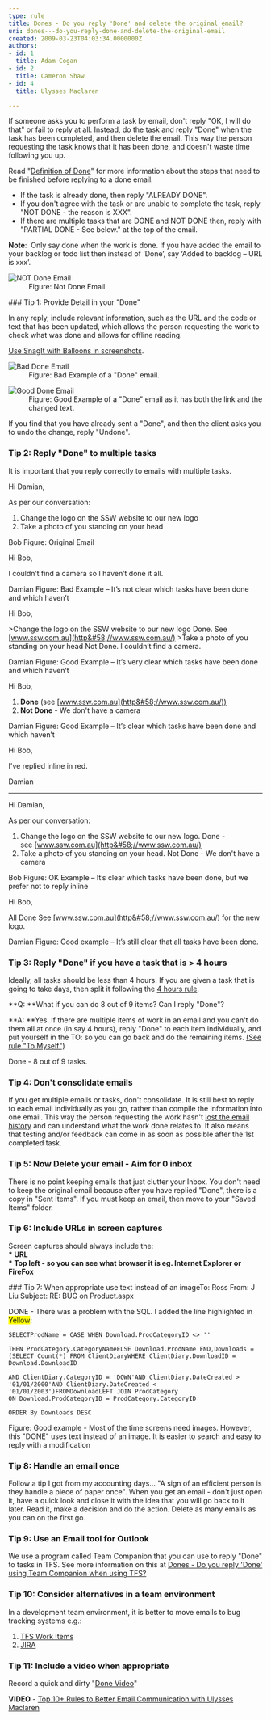 ```yaml
---
type: rule
title: Dones - Do you reply 'Done' and delete the original email?
uri: dones---do-you-reply-done-and-delete-the-original-email
created: 2009-03-23T04:03:34.0000000Z
authors:
- id: 1
  title: Adam Cogan
- id: 2
  title: Cameron Shaw
- id: 4
  title: Ulysses Maclaren

---
```


 
​​​If someone asks you to perform a task by email, don't reply "OK, I will do that" or fail to reply at all. Instead, do the task and reply "Done" when the task has been completed, and then delete the email. This way the person requesting the task knows that it has been done, and doesn't waste time following you up.

Read "[Definition of Done](/_layouts/15/FIXUPREDIRECT.ASPX?WebId=3dfc0e07-e23a-4cbb-aac2-e778b71166a2&amp;TermSetId=07da3ddf-0924-4cd2-a6d4-a4809ae20160&amp;TermId=6449ae79-ba88-447e-aa48-36173029a2af "Done Criteria")" for more information about the steps that need to be finished before replying to a done email.

 
- If the task is already done, then reply "ALREADY DONE".
- If you don't agree with the task or are unable to complete the task, reply "NOT DONE - the reason is XXX".
- If there are multiple tasks that are DONE and NOT DONE then, reply with "PARTIAL DONE - See below." at the top of the email.


**Note**:  Only say done when the work is done. If you have added the email to your backlog or todo list then instead of ‘Done’, say ‘Added to backlog – URL is xxx’.
<dl class="image"><dt> <img class="ms-rteCustom-ImageArea" alt="NOT Done Email" src="/PublishingImages/NotDone.jpg"> </dt><dd>Figure&#58; Not Done&#160;Email </dd></dl>
### Tip 1: Provide Detail in your "Done"

In any reply, include relevant information, such as the URL and the code or text that has been updated, which allows the person requesting the work to check what was done and allows for offline reading.

[Use SnagIt with Balloons in screenshots](/Pages/HowToUseBalloons.aspx).
<dl class="badImage"><dt> <img class="ms-rteCustom-ImageArea" alt="Bad Done Email" src="/PublishingImages/email_done_bad.JPG"> </dt><dd>Figure&#58; Bad Example of a &quot;Done&quot; email.</dd></dl><dl class="goodImage"><dt> <img class="ms-rteCustom-ImageArea" alt="Good Done Email" src="/PublishingImages/email_done_good.JPG"> </dt><dd>Figure&#58; Good Example of a&#160;&quot;Done&quot; email as it has both the link and the changed text.</dd></dl>
If you find that you have already sent a "Done", and then the client asks you to undo the change, reply "Undone".

### Tip 2: Reply "Done" to multiple tasks

It is important that you reply correctly to emails with multiple tasks.

 
Hi Damian,

As per our conversation:

1. Change the logo on the SSW website to our new logo
2. Take a photo of you standing on your head


Bob
 Figure: Original Email

 
Hi Bob,

I couldn’t find a camera so I haven’t done it all.

Damian
 Figure: Bad Example – It’s not clear which tasks have been done and which haven’t

 
Hi Bob,

&gt;Change the logo on the SSW website to our new logo
Done. See [www.ssw.com.au](http&#58;//www.ssw.com.au/) 
&gt;Take a photo of you standing on your head
Not Done. I couldn’t find a camera.

Damian
 Figure: Good Example – It’s very clear which tasks have been done and which haven’t 

 
Hi Bob,

1. **Done** (see [www.ssw.com.au](http&#58;//www.ssw.com.au/))
2. **Not Done** - We don't have a camera


Damian
 Figure: Good Example – It’s clear which tasks have been done and which haven’t 

 
Hi Bob,

I've replied inline in red.

Damian

-------

Hi Damian,

As per our conversation:

1. Change the logo on the SSW website to our new logo. Done - see [www.ssw.com.au](http&#58;//www.ssw.com.au/)
2. Take a photo of you standing on your head. Not Done - We don't have a camera


Bob
 Figure: OK Example – It’s clear which tasks have been done, but we prefer not to reply inline 

 
Hi Bob,

All Done
See [www.ssw.com.au](http&#58;//www.ssw.com.au/) for the new logo.

Damian
 Figure: Good example – It’s still clear that all tasks have been done. 

### Tip 3: Reply "Done" if you have a task that is &gt; 4 hours

Ideally, all tasks should be less than 4 hours. If you are given a task that is going to take days, then split it following the [4 hours rule](/_layouts/15/FIXUPREDIRECT.ASPX?WebId=3dfc0e07-e23a-4cbb-aac2-e778b71166a2&amp;TermSetId=07da3ddf-0924-4cd2-a6d4-a4809ae20160&amp;TermId=c0d01e55-619e-4f99-a480-6c9f0bfe9855).

**Q: **What if you can do 8 out of 9 items? Can I reply "Done"?

**A: **Yes. If there are multiple items of work in an email and you can't do them all at once (in say 4 hours), reply "Done" to each item individually, and put yourself in the TO: so you can go back and do the remaining items. [(See rule "To Myself")](/Pages/EmailToMyself.aspx)

Done - 8 out of 9 tasks.

### Tip 4: Don't consolidate emails

If you get multiple emails or tasks, don't consolidate. It is still best to reply to each email individually as you go, rather than compile the information into one email. This way the person requesting the work hasn't [lost the email history](/Pages/KeepEmailHistory.aspx) and can understand what the work done relates to. It also means that testing and/or feedback can come in as soon as possible after the 1st completed task.

### Tip 5: Now Delete your email - Aim for 0 inbox

There is no point keeping emails that just clutter your Inbox. You don't need to keep the original email because after you have replied "Done", there is a copy in "Sent Items". If you must keep an email, then move to your "Saved Items" folder.

### Tip 6: Include URLs in screen captures
<dl class="greyBox"><dt>Screen captures should always include the&#58;<br><strong>* URL </strong> <br><strong>* Top left - so you can see what browser it is eg. Internet Explorer or FireFox </strong></dt></dl>
### Tip 7: When appropriate use text instead of an image
​  
To: Ross
From: J Liu
Subject: RE: BUG on Product.aspx


DONE - There was a problem with the SQL. I added the line highlighted in​ <font style="background-color&#58;#ffff00;">Yellow</font>:
​ <br>   

```
SELECTProdName = CASE WHEN Download.ProdCategoryID <> ''

THEN ProdCategory.CategoryNameELSE Download.ProdName END,Downloads = (SELECT Count(*) FROM ClientDiaryWHERE ClientDiary.DownloadID = Download.DownloadID 

AND ClientDiary.CategoryID = 'DOWN'AND ClientDiary.DateCreated > '01/01/2000'AND ClientDiary.DateCreated < '01/01/2003')FROMDownloadLEFT JOIN ProdCategory 
ON Download.ProdCategoryID = ProdCategory.CategoryID    ​
​
ORDER By Downloads DESC​
```


 Figure: Good example - Most of the time screens need images. However, this "DONE" uses text instead of an image. It is easier to search and easy to reply with a modification 
### Tip 8: Handle an email once

Follow a tip I got from my accounting days... "A sign of an efficient person is they handle a piece of paper once". When you get an email - don't just open it, have a quick look and close it with the idea that you will go back to it later. Read it, make a decision and do the action. Delete as many emails as you can on the first go.

### Tip 9: Use an Email tool for Outlook

We use a program called Team Companion that you can use to reply "Done" to tasks in TFS. See more information on this at [Dones - Do you reply 'Done' using Team Companion when using TFS?](/_layouts/15/FIXUPREDIRECT.ASPX?WebId=3dfc0e07-e23a-4cbb-aac2-e778b71166a2&amp;TermSetId=07da3ddf-0924-4cd2-a6d4-a4809ae20160&amp;TermId=832f208b-b150-4a23-814a-a0626b32f436)

### Tip 10: Consider alternatives in a team environment

In a development team environment, it is better to move emails to bug tracking systems e.g.:

1. [TFS Work Items](http&#58;//www.ssw.com.au/ssw/Standards/Rules/RulesToBetterProjectManagementWithTFS.aspx)
2. [JIRA](/_layouts/15/FIXUPREDIRECT.ASPX?WebId=3dfc0e07-e23a-4cbb-aac2-e778b71166a2&amp;TermSetId=07da3ddf-0924-4cd2-a6d4-a4809ae20160&amp;TermId=b7c04757-85e5-4a0f-ab48-7d2fbfabe9d7)


### Tip 11: Include a video when appropriate

Record a quick and dirty "[Done Video](/_layouts/15/FIXUPREDIRECT.ASPX?WebId=3dfc0e07-e23a-4cbb-aac2-e778b71166a2&amp;TermSetId=07da3ddf-0924-4cd2-a6d4-a4809ae20160&amp;TermId=215be2dd-4a90-4f0f-a5fa-dbed2edca461)"

**VIDEO** - [Top 10+ Rules to Better Email Communication with Ulysses Maclaren](https&#58;//www.youtube.com/watch?v=LAqRokqq4jI)

